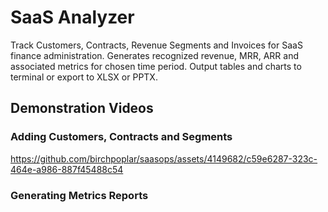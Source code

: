 


# SaaS Analyzer

Track Customers, Contracts, Revenue Segments and Invoices for SaaS finance administration. Generates recognized revenue, MRR, ARR and associated metrics for chosen time period. Output tables and charts to terminal or export to XLSX or PPTX.

## Demonstration Videos

### Adding Customers, Contracts and Segments

https://github.com/birchpoplar/saasops/assets/4149682/c59e6287-323c-464e-a986-887f45488c54

### Generating Metrics Reports


